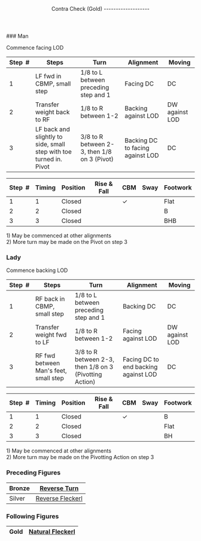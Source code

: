 <header>Contra Check (Gold)
-------------------

 </header>### Man

Commence facing LOD

 | **Step<span style="color:white">\_</span>\#** | **Steps** | **Turn** | **Alignment** | **Moving** |
|---|---|---|---|---|
| 1 | LF fwd in CBMP, small step | 1/8 to L between preceding step and 1 | Facing DC | DC |
| 2 | Transfer weight back to RF | 1/8 to R between 1-2 | Backing against LOD | DW against LOD |
| 3 | LF back and slightly to side, small step with toe turned in. Pivot | 3/8 to R between 2-3, then 1/8 on 3 (Pivot) | Backing DC to facing against LOD | DC |

 | **Step<span style="color:white">\_</span>\#** | **Timing** | **Position** | **Rise &amp; Fall** | **CBM** | **Sway** | **Footwork** |
|---|---|---|---|---|---|---|
| 1 | 1 | Closed |  | ✓ |  | Flat |
| 2 | 2 | Closed |  |  |  | B |
| 3 | 3 | Closed |  |  |  | BHB |

1\) May be commenced at other alignments  
 2) More turn may be made on the Pivot on step 3

### Lady

Commence backing LOD

 | **Step<span style="color:white">\_</span>\#** | **Steps** | **Turn** | **Alignment** | **Moving** |
|---|---|---|---|---|
| 1 | RF back in CBMP, small step | 1/8 to L between preceding step and 1 | Backing DC | DC |
| 2 | Transfer weight fwd to LF | 1/8 to R between 1-2 | Facing against LOD | DW against LOD |
| 3 | RF fwd between Man's feet, small step | 3/8 to R between 2-3, then 1/8 on 3 (Pivotting Action) | Facing DC to end backing against LOD | DC |

 | **Step<span style="color:white">\_</span>\#** | **Timing** | **Position** | **Rise &amp; Fall** | **CBM** | **Sway** | **Footwork** |
|---|---|---|---|---|---|---|
| 1 | 1 | Closed |  | ✓ |  | B |
| 2 | 2 | Closed |  |  |  | Flat |
| 3 | 3 | Closed |  |  |  | BH |

1\) May be commenced at other alignments  
 2) More turn may be made on the Pivotting Action on step 3

### Preceding Figures

 | Bronze | [Reverse Turn](reverse_turn.md) |
|---|---|
| Silver | [Reverse Fleckerl](reverse_fleckerl.md) |

### Following Figures

 | Gold | [Natural Fleckerl](natural_fleckerl.md) |
|---|---|